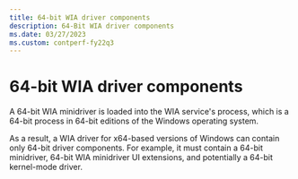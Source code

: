 ```yaml
---
title: 64-bit WIA driver components
description: 64-Bit WIA driver components
ms.date: 03/27/2023
ms.custom: contperf-fy22q3
---
```


# 64-bit WIA driver components

A 64-bit WIA minidriver is loaded into the WIA service's process, which is a 64-bit process in 64-bit editions of the Windows operating system.

As a result, a WIA driver for x64-based versions of Windows can contain only 64-bit driver components. For example, it must contain a 64-bit minidriver, 64-bit WIA minidriver UI extensions, and potentially a 64-bit kernel-mode driver.
